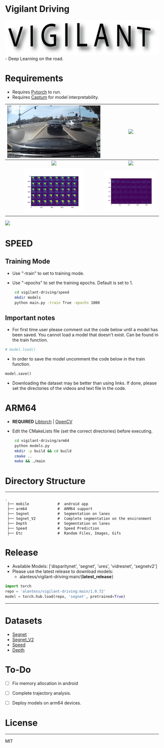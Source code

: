 # Vigilant Driving 
<img src="etc/LOGO.png" alt="logo"/> 
- Deep Learning on the road.

# Requirements
- Requires [Pytorch](https://pytorch.org/) to run.
- Requires [Captum](https://captum.ai/) for model interpretability.

|  ![](etc/original_driving_vid.gif) |  ![](etc/model_lanes.gif) |
|:-:|:-:|
|  ![](etc/depth_gif.gif) |![](etc/disparitygif.gif)   |
| <img src="etc/actual.jpg" alt="actual" width="200"/>  |  <img src="etc/interpret.jpg" alt="interpet" width="200"/> |
![](etc/segnet_v2.gif)


# SPEED
## Training Mode
- Use "-train" to set to training mode.
- Use "-epochs" to set the training epochs. Default is set to 1.

  ```sh
   cd vigilant-driving/speed
   mkdir models
   python main.py -train True -epochs 1000
  ```

## Important notes
- For first time user please comment out the code below until a model has been saved. You cannot load a model that doesn't exist. Can be found in the train function.
```python
# model.load()
```
- In order to save the model uncomment the code below in the train function. 
```python
model.save()
```
- Downloading the dataset may be better than using links. If done, please set the directories of the videos and text file in the code.


# ARM64
- **REQUIRED** [Libtorch](https://pytorch.org/cppdocs/installing.html) | [OpenCV](https://docs.opencv.org/master/d7/d9f/tutorial_linux_install.html)
- Edit the CMakeLists file (set the correct directories) before executing.  
  
  ```sh
   cd vigilant-driving/arm64
   python models.py
   mkdir -p build && cd build
   cmake .. 
   make && ./main
  ```

# Directory Structure
------
    .
     ├── mobile             #  android app 
     ├── arm64              #  ARM64 support 
     ├── Segnet             #  Segmentation on lanes
     ├── Segnet_V2          #  Complete segmentation on the environment
     ├── Depth              #  Segmentation on lanes
     ├── Speed              #  Speed Prediction
     ├── Etc                #  Random Files, Images, Gifs



# Release 
- Available Models: ['disparitynet', 'segnet', 'ures', 'vidresnet', 'segnetv2']
- Please use the latest release to download models: 
    - alantess/vigilant-driving:main/{**latest_release**}
```python
import torch
repo = 'alantess/vigilant-driving:main/1.0.72'
model = torch.hub.load(repo, 'segnet', pretrained=True)
```
------

# Datasets
- [Segnet](https://bdd-data.berkeley.edu/)
- [Segnet_V2](https://github.com/commaai/comma10k)
- [Speed](https://github.com/commaai/speedchallenge/tree/master/data)
- [Depth](http://apolloscape.auto/stereo.html)



# To-Do
- [ ] Fix memory allocation in android 
- [ ] Complete trajectory analysis. 
- [ ] Deploy models on arm64 devices. 


# License
----

MIT
